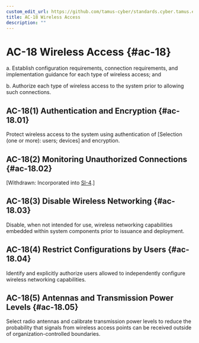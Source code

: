 ```yaml
---
custom_edit_url: https://github.com/tamus-cyber/standards.cyber.tamus.edu/tree/main/content/tamus.edu/TAMUS_profile.xml
title: AC-18 Wireless Access
description: ""
---
```


# AC-18 Wireless Access {#ac-18}

a. Establish configuration requirements, connection requirements, and implementation guidance for each type of wireless access; and

b. Authorize each type of wireless access to the system prior to allowing such connections.

## AC-18(1) Authentication and Encryption {#ac-18.01}

Protect wireless access to the system using authentication of [Selection (one or more): users; devices] and encryption.

## AC-18(2) Monitoring Unauthorized Connections {#ac-18.02}

[Withdrawn: Incorporated into [SI-4](../si/si-04#si-04).]

## AC-18(3) Disable Wireless Networking {#ac-18.03}

Disable, when not intended for use, wireless networking capabilities embedded within system components prior to issuance and deployment.

## AC-18(4) Restrict Configurations by Users {#ac-18.04}

Identify and explicitly authorize users allowed to independently configure wireless networking capabilities.

## AC-18(5) Antennas and Transmission Power Levels {#ac-18.05}

Select radio antennas and calibrate transmission power levels to reduce the probability that signals from wireless access points can be received outside of organization-controlled boundaries.

